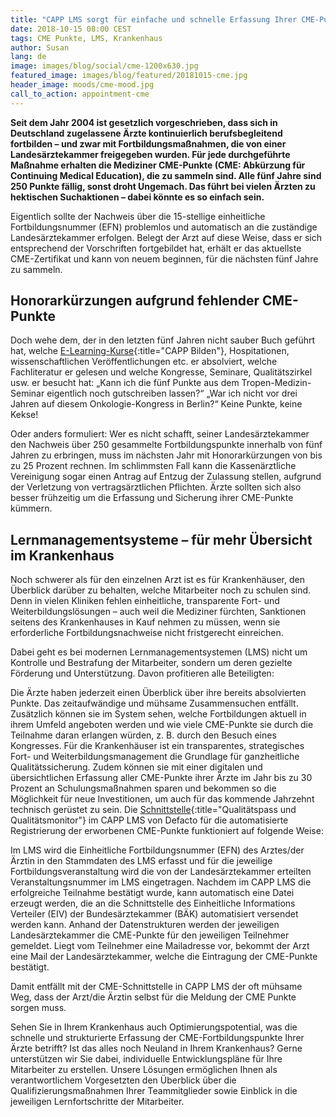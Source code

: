 ```yaml
---
title: "CAPP LMS sorgt für einfache und schnelle Erfassung Ihrer CME-Punkte"
date: 2018-10-15 08:00 CEST
tags: CME Punkte, LMS, Krankenhaus
author: Susan
lang: de
image: images/blog/social/cme-1200x630.jpg
featured_image: images/blog/featured/20181015-cme.jpg
header_image: moods/cme-mood.jpg
call_to_action: appointment-cme
---
```


__Seit dem Jahr 2004 ist gesetzlich vorgeschrieben, dass sich in Deutschland zugelassene Ärzte kontinuierlich berufsbegleitend fortbilden – und zwar mit Fortbildungsmaßnahmen, die von einer Landesärztekammer freigegeben wurden. Für jede durchgeführte Maßnahme erhalten die Mediziner CME-Punkte (CME: Abkürzung für Continuing Medical Education), die zu sammeln sind. Alle fünf Jahre sind 250 Punkte fällig, sonst droht Ungemach. Das führt bei vielen Ärzten zu hektischen Suchaktionen – dabei könnte es so einfach sein.__

Eigentlich sollte der Nachweis über die 15-stellige einheitliche Fortbildungsnummer (EFN) problemlos und automatisch an die zuständige Landesärztekammer erfolgen. Belegt der Arzt auf diese Weise, dass er sich entsprechend der Vorschriften fortgebildet hat, erhält er das aktuellste CME-Zertifikat und kann von neuem beginnen, für die nächsten fünf Jahre zu sammeln.

## Honorarkürzungen aufgrund fehlender CME-Punkte

Doch wehe dem, der in den letzten fünf Jahren nicht sauber Buch geführt hat, welche [E-Learning-Kurse](/capp-bilden/){:title="CAPP Bilden"}, Hospitationen, wissenschaftlichen Veröffentlichungen etc. er absolviert, welche Fachliteratur er gelesen und welche Kongresse, Seminare, Qualitätszirkel usw. er besucht hat: „Kann ich die fünf Punkte aus dem Tropen-Medizin-Seminar eigentlich noch gutschreiben lassen?“ „War ich nicht vor drei Jahren auf diesem Onkologie-Kongress in Berlin?“ Keine Punkte, keine Kekse!

Oder anders formuliert: Wer es nicht schafft, seiner Landesärztekammer den Nachweis über 250 gesammelte Fortbildungspunkte innerhalb von fünf Jahren zu erbringen, muss im nächsten Jahr mit Honorarkürzungen von bis zu 25 Prozent rechnen. Im schlimmsten Fall kann die Kassenärztliche Vereinigung sogar einen Antrag auf Entzug der Zulassung stellen, aufgrund der Verletzung von vertragsärztlichen Pflichten. Ärzte sollten sich also besser frühzeitig um die Erfassung und Sicherung ihrer CME-Punkte kümmern.

## Lernmanagementsysteme – für mehr Übersicht im Krankenhaus

Noch schwerer als für den einzelnen Arzt ist es für Krankenhäuser, den Überblick darüber zu behalten, welche Mitarbeiter noch zu schulen sind. Denn in vielen Kliniken fehlen einheitliche, transparente Fort- und Weiterbildungslösungen – auch weil die Mediziner fürchten, Sanktionen seitens des Krankenhauses in Kauf nehmen zu müssen, wenn sie erforderliche Fortbildungsnachweise nicht fristgerecht einreichen.

Dabei geht es bei modernen Lernmanagementsystemen (LMS) nicht um Kontrolle und Bestrafung der Mitarbeiter, sondern um deren gezielte Förderung und Unterstützung. Davon profitieren alle Beteiligten:

Die Ärzte haben jederzeit einen Überblick über ihre bereits absolvierten Punkte. Das zeitaufwändige und mühsame Zusammensuchen entfällt. Zusätzlich können sie im System sehen, welche Fortbildungen aktuell in ihrem Umfeld angeboten werden und wie viele CME-Punkte sie durch die Teilnahme daran erlangen würden, z. B. durch den Besuch eines Kongresses.
Für die Krankenhäuser ist ein transparentes, strategisches Fort- und Weiterbildungsmanagement die Grundlage für ganzheitliche Qualitätssicherung. Zudem können sie mit einer digitalen und übersichtlichen Erfassung aller CME-Punkte ihrer Ärzte im Jahr bis zu 30 Prozent an Schulungsmaßnahmen sparen und bekommen so die Möglichkeit für neue Investitionen, um auch für das kommende Jahrzehnt technisch gerüstet zu sein.
Die [Schnittstelle](/qualitatspass-qualitatsmonitor/){:title="Qualitätspass und Qualitätsmonitor"} im CAPP LMS von Defacto für die automatisierte Registrierung der erworbenen CME-Punkte funktioniert auf folgende Weise:

Im LMS wird die Einheitliche Fortbildungsnummer (EFN) des Arztes/der Ärztin in den Stammdaten des LMS erfasst und für die jeweilige Fortbildungsveranstaltung wird die von der Landesärztekammer erteilten Veranstaltungsnummer im LMS eingetragen. Nachdem im CAPP LMS die erfolgreiche Teilnahme bestätigt wurde, kann automatisch eine Datei erzeugt werden, die an die Schnittstelle des Einheitliche Informations Verteiler (EIV) der Bundesärztekammer (BÄK) automatisiert versendet werden kann. Anhand der Datenstrukturen werden der jeweiligen Landesärztekammer die CME-Punkte für den jeweiligen Teilnehmer gemeldet. Liegt vom Teilnehmer eine Mailadresse vor, bekommt der Arzt eine Mail der Landesärztekammer, welche die Eintragung der CME-Punkte bestätigt.

Damit entfällt mit der CME-Schnittstelle in CAPP LMS der oft mühsame Weg, dass der Arzt/die Ärztin selbst für die Meldung der CME Punkte sorgen muss.

Sehen Sie in Ihrem Krankenhaus auch Optimierungspotential, was die schnelle und strukturierte Erfassung der CME-Fortbildungspunkte Ihrer Ärzte betrifft? Ist das alles noch Neuland in Ihrem Krankenhaus? Gerne unterstützen wir Sie dabei, individuelle Entwicklungspläne für Ihre Mitarbeiter zu erstellen. Unsere Lösungen ermöglichen Ihnen als verantwortlichem Vorgesetzten den Überblick über die Qualifizierungsmaßnahmen Ihrer Teammitglieder sowie Einblick in die jeweiligen Lernfortschritte der Mitarbeiter.
